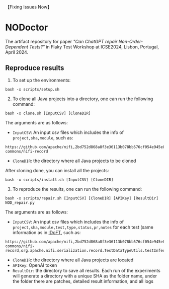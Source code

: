 【Fixing Issues Now】

# NODoctor
The artifact repository for paper *"Can ChatGPT repair Non-Order-Dependent Tests?"* in Flaky Test Workshop at ICSE2024, Lisbon, Portugal, April 2024.

## Reproduce results

1. To set up the environments:
```
bash -x scripts/setup.sh
```
2. To clone all Java projects into a directory, one can run the following command:
```
bash -x clone.sh [InputCSV] [CloneDIR]
```
The arguments are as follows:
- `InputCSV`: An input csv files which includes the info of `project,sha,module`, such as:
```
https://github.com/apache/nifi,2bd752d868a8f3e36113b078bb576cf054e945e8,nifi-commons/nifi-record
```
- `CloneDIR`: the directory where all Java projects to be cloned

After cloning done, you can install all the projects:   
```
bash -x scripts/install.sh [InputCSV] [CloneDIR]
```

3. To reproduce the results, one can run the following command:
```
bash -x scripts/repair.sh [InputCSV] [CloneDIR] [APIKey] [ResultDir] NOD_repair.py
```
The arguments are as follows:
- `InputCSV`: An input csv files which includes the info of `project,sha,module,test,type,status,pr,notes` for each test (same information as in [IDoFT](https://github.com/TestingResearchIllinois/idoft), such as:
```
https://github.com/apache/nifi,2bd752d868a8f3e36113b078bb576cf054e945e8,nifi-commons/nifi-record,org.apache.nifi.serialization.record.TestDataTypeUtils.testInferTypeWithMapNonStringKeys,ID,,,,
```
- `CloneDIR`: the directory where all Java projects are located
- `APIKey`: OpenAI token
- `ResultDir`: the directory to save all results. Each run of the experiments will generate a directory with a unique SHA as the folder name, under the folder there are patches, detailed result information, and all logs
